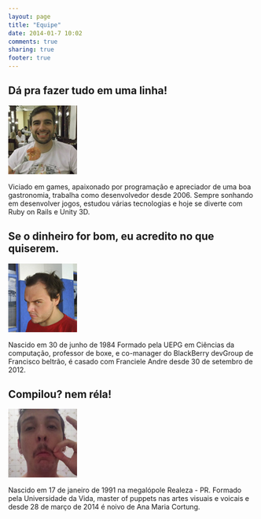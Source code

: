 ```yaml
---
layout: page
title: "Equipe"
date: 2014-01-7 10:02
comments: true
sharing: true
footer: true
---
```



## Dá pra fazer tudo em uma linha!

![geison](/images/team/geison140.jpg "Geison")

Viciado em games, apaixonado por programação e apreciador de uma boa gastronomia, trabalha como desenvolvedor desde 2006. Sempre sonhando em desenvolver jogos, estudou várias tecnologias e hoje se diverte com Ruby on Rails e Unity 3D.

## Se o dinheiro for bom, eu acredito no que quiserem.

![mauricio](/images/team/mauricio140.jpg "Mauricio")

Nascido em 30 de junho de 1984 Formado pela UEPG em Ciências da computação, professor de boxe, e co-manager do BlackBerry devGroup de Francisco beltrão, é casado com Franciele Andre desde 30 de setembro de 2012.

## Compilou? nem réla!

![marlon](/images/team/marlon140.jpg "Marlon")

Nascido em 17 de janeiro de 1991 na megalópole Realeza - PR. Formado pela Universidade da Vida, master of puppets nas artes visuais e voicais e desde 28 de março de 2014 é noivo de Ana Maria Cortung.